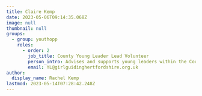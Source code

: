 ```yaml
---
title: Claire Kemp
date: 2023-05-06T09:14:35.068Z
image: null
thumbnail: null
groups:
  - group: youthopp
    roles:
      - order: 2
        job_title: County Young Leader Lead Volunteer
        person_intro: Advises and supports young leaders within the County
        email: YL@girlguidinghertfordshire.org.uk
author:
  display_name: Rachel Kemp
lastmod: 2023-05-14T07:28:42.248Z
---
```

